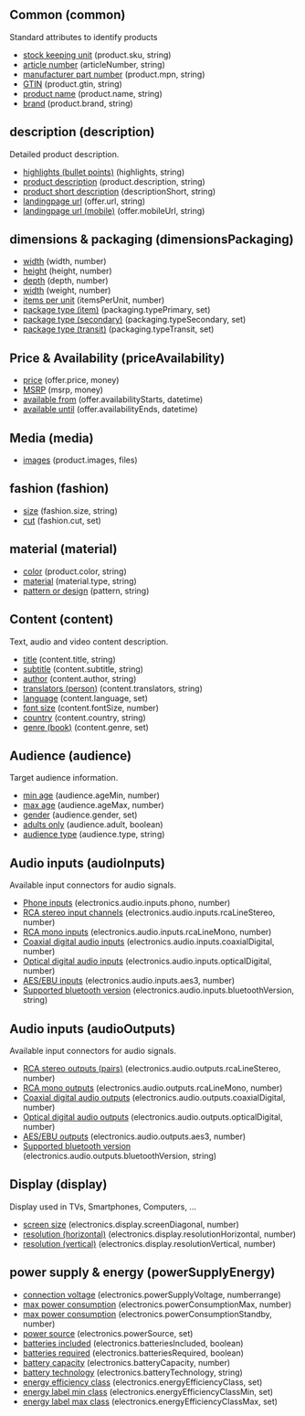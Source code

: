 ## Common (common)
Standard attributes to identify products

* [stock keeping unit](attributes/product.sku.md) (product.sku, string)
* [article number](attributes/articleNumber.md) (articleNumber, string)
* [manufacturer part number](attributes/product.mpn.md) (product.mpn, string)
* [GTIN](attributes/product.gtin.md) (product.gtin, string)
* [product name](attributes/product.name.md) (product.name, string)
* [brand](attributes/product.brand.md) (product.brand, string)


## description (description)
Detailed product description.

* [highlights (bullet points)](attributes/highlights.md) (highlights, string)
* [product description](attributes/product.description.md) (product.description, string)
* [product short description](attributes/descriptionShort.md) (descriptionShort, string)
* [landingpage url](attributes/offer.url.md) (offer.url, string)
* [landingpage url (mobile)](attributes/offer.mobileUrl.md) (offer.mobileUrl, string)


## dimensions & packaging (dimensionsPackaging)
* [width](attributes/width.md) (width, number)
* [height](attributes/height.md) (height, number)
* [depth](attributes/depth.md) (depth, number)
* [width](attributes/weight.md) (weight, number)
* [items per unit](attributes/itemsPerUnit.md) (itemsPerUnit, number)
* [package type (item)](attributes/packaging.typePrimary.md) (packaging.typePrimary, set)
* [package type (secondary)](attributes/packaging.typeSecondary.md) (packaging.typeSecondary, set)
* [package type (transit)](attributes/packaging.typeTransit.md) (packaging.typeTransit, set)


## Price & Availability (priceAvailability)
* [price](attributes/offer.price.md) (offer.price, money)
* [MSRP](attributes/msrp.md) (msrp, money)
* [available from](attributes/offer.availabilityStarts.md) (offer.availabilityStarts, datetime)
* [available until](attributes/offer.availabilityEnds.md) (offer.availabilityEnds, datetime)


## Media (media)
* [images](attributes/product.images.md) (product.images, files)


## fashion (fashion)
* [size](attributes/fashion.size.md) (fashion.size, string)
* [cut](attributes/fashion.cut.md) (fashion.cut, set)


## material (material)
* [color](attributes/product.color.md) (product.color, string)
* [material](attributes/material.type.md) (material.type, string)
* [pattern or design](attributes/pattern.md) (pattern, string)


## Content (content)
Text, audio and video content description.

* [title](attributes/content.title.md) (content.title, string)
* [subtitle](attributes/content.subtitle.md) (content.subtitle, string)
* [author](attributes/content.author.md) (content.author, string)
* [translators (person)](attributes/content.translators.md) (content.translators, string)
* [language](attributes/content.language.md) (content.language, set)
* [font size](attributes/content.fontSize.md) (content.fontSize, number)
* [country](attributes/content.country.md) (content.country, string)
* [genre (book)](attributes/content.genre.md) (content.genre, set)


## Audience (audience)
Target audience information.

* [min age](attributes/audience.ageMin.md) (audience.ageMin, number)
* [max age](attributes/audience.ageMax.md) (audience.ageMax, number)
* [gender](attributes/audience.gender.md) (audience.gender, set)
* [adults only](attributes/audience.adult.md) (audience.adult, boolean)
* [audience type](attributes/audience.type.md) (audience.type, string)


## Audio inputs (audioInputs)
Available input connectors for audio signals.

* [Phone inputs](attributes/electronics.audio.inputs.phono.md) (electronics.audio.inputs.phono, number)
* [RCA stereo input channels](attributes/electronics.audio.inputs.rcaLineStereo.md) (electronics.audio.inputs.rcaLineStereo, number)
* [RCA mono inputs](attributes/electronics.audio.inputs.rcaLineMono.md) (electronics.audio.inputs.rcaLineMono, number)
* [Coaxial digital audio inputs](attributes/electronics.audio.inputs.coaxialDigital.md) (electronics.audio.inputs.coaxialDigital, number)
* [Optical digital audio inputs](attributes/electronics.audio.inputs.opticalDigital.md) (electronics.audio.inputs.opticalDigital, number)
* [AES/EBU inputs](attributes/electronics.audio.inputs.aes3.md) (electronics.audio.inputs.aes3, number)
* [Supported bluetooth version](attributes/electronics.audio.inputs.bluetoothVersion.md) (electronics.audio.inputs.bluetoothVersion, string)


## Audio inputs (audioOutputs)
Available input connectors for audio signals.

* [RCA stereo outputs (pairs)](attributes/electronics.audio.outputs.rcaLineStereo.md) (electronics.audio.outputs.rcaLineStereo, number)
* [RCA mono outputs](attributes/electronics.audio.outputs.rcaLineMono.md) (electronics.audio.outputs.rcaLineMono, number)
* [Coaxial digital audio outputs](attributes/electronics.audio.outputs.coaxialDigital.md) (electronics.audio.outputs.coaxialDigital, number)
* [Optical digital audio outputs](attributes/electronics.audio.outputs.opticalDigital.md) (electronics.audio.outputs.opticalDigital, number)
* [AES/EBU outputs](attributes/electronics.audio.outputs.aes3.md) (electronics.audio.outputs.aes3, number)
* [Supported bluetooth version](attributes/electronics.audio.outputs.bluetoothVersion.md) (electronics.audio.outputs.bluetoothVersion, string)


## Display (display)
Display used in TVs, Smartphones, Computers, ...

* [screen size](attributes/electronics.display.screenDiagonal.md) (electronics.display.screenDiagonal, number)
* [resolution (horizontal)](attributes/electronics.display.resolutionHorizontal.md) (electronics.display.resolutionHorizontal, number)
* [resolution (vertical)](attributes/electronics.display.resolutionVertical.md) (electronics.display.resolutionVertical, number)


## power supply & energy (powerSupplyEnergy)
* [connection voltage](attributes/electronics.powerSupplyVoltage.md) (electronics.powerSupplyVoltage, numberrange)
* [max power consumption](attributes/electronics.powerConsumptionMax.md) (electronics.powerConsumptionMax, number)
* [max power consumption](attributes/electronics.powerConsumptionStandby.md) (electronics.powerConsumptionStandby, number)
* [power source](attributes/electronics.powerSource.md) (electronics.powerSource, set)
* [batteries included](attributes/electronics.batteriesIncluded.md) (electronics.batteriesIncluded, boolean)
* [batteries required](attributes/electronics.batteriesRequired.md) (electronics.batteriesRequired, boolean)
* [battery capacity](attributes/electronics.batteryCapacity.md) (electronics.batteryCapacity, number)
* [battery technology](attributes/electronics.batteryTechnology.md) (electronics.batteryTechnology, string)
* [energy efficiency class](attributes/electronics.energyEfficiencyClass.md) (electronics.energyEfficiencyClass, set)
* [energy label min class](attributes/electronics.energyEfficiencyClassMin.md) (electronics.energyEfficiencyClassMin, set)
* [energy label max class](attributes/electronics.energyEfficiencyClassMax.md) (electronics.energyEfficiencyClassMax, set)

